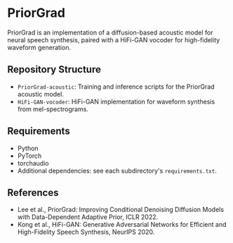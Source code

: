# PriorGrad

PriorGrad is an implementation of a diffusion-based acoustic model for neural speech synthesis, paired with a HiFi-GAN vocoder for high-fidelity waveform generation.

## Repository Structure

* `PriorGrad-acoustic`: Training and inference scripts for the PriorGrad acoustic model.
* `HiFi-GAN-vocoder`: HiFi-GAN implementation for waveform synthesis from mel-spectrograms.

## Requirements

* Python
* PyTorch
* torchaudio
* Additional dependencies: see each subdirectory's `requirements.txt`.

## References

* Lee et al., PriorGrad: Improving Conditional Denoising Diffusion Models with Data-Dependent Adaptive Prior, ICLR 2022.
* Kong et al., HiFi-GAN: Generative Adversarial Networks for Efficient and High-Fidelity Speech Synthesis, NeurIPS 2020.
